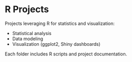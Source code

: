 # R Projects

Projects leveraging R for statistics and visualization:
- Statistical analysis
- Data modeling
- Visualization (ggplot2, Shiny dashboards)

Each folder includes R scripts and project documentation.

